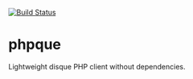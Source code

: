 [![Build Status](https://travis-ci.org/s12v/phpque.svg?branch=master)](https://travis-ci.org/s12v/phpque)

# phpque

Lightweight disque PHP client without dependencies.


